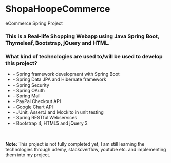 # ShopaHoopeCommerce
eCommerce Spring Project

<h3> This is a Real-life Shopping Webapp using Java Spring Boot, Thymeleaf, Bootstrap, jQuery and HTML. </h3>

<h3> What kind of technologies are used to/will be used to develop this project? </h3>

<body>
<ul>

<li>- Spring framework development with Spring Boot</li>

<li>- Spring Data JPA and Hibernate framework</li>

<li>- Spring Security</li>

<li>- Spring OAuth</li>

<li>- Spring Mail</li>

<li>- PayPal Checkout API</li>

<li>- Google Chart API</li>

<li>- JUnit, AssertJ and Mockito in unit testing</li>

<li>- Spring RESTful Webservices</li>

<li>- Bootstrap 4, HTML5 and jQuery 3</li>

</ul>
  
  <br> </br>
  <b>Note: </b>This project is not fully completed yet, I am still learning the technologies through udemy, stackoverflow, youtube etc. and implementing them into my project.

</body>
